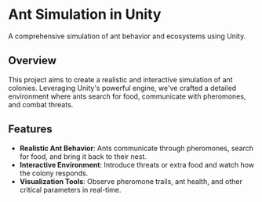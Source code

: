 # Ant Simulation in Unity

A comprehensive simulation of ant behavior and ecosystems using Unity.

## Overview

This project aims to create a realistic and interactive simulation of ant colonies. Leveraging Unity's powerful engine, we've crafted a detailed environment where ants search for food, communicate with pheromones, and combat threats.

## Features

- **Realistic Ant Behavior**: Ants communicate through pheromones, search for food, and bring it back to their nest.
- **Interactive Environment**: Introduce threats or extra food and watch how the colony responds.
- **Visualization Tools**: Observe pheromone trails, ant health, and other critical parameters in real-time.
